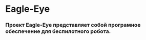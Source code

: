 # Eagle-Eye

### Проект Eagle-Eye представляет собой програмное обеспечение для беспилотного робота. 

